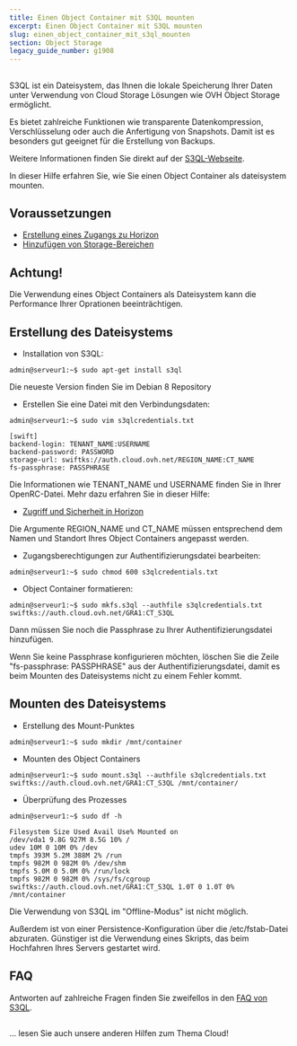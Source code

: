 ```yaml
---
title: Einen Object Container mit S3QL mounten
excerpt: Einen Object Container mit S3QL mounten
slug: einen_object_container_mit_s3ql_mounten
section: Object Storage
legacy_guide_number: g1908
---
```



## 
S3QL ist ein Dateisystem, das Ihnen die lokale Speicherung Ihrer Daten unter Verwendung von Cloud Storage Lösungen wie OVH Object Storage ermöglicht.

Es bietet zahlreiche Funktionen wie transparente Datenkompression, Verschlüsselung oder auch die Anfertigung von Snapshots. Damit ist es besonders gut geeignet für die Erstellung von Backups.

Weitere Informationen finden Sie direkt auf der [S3QL-Webseite](http://www.rath.org/s3ql-docs/).

In dieser Hilfe erfahren Sie, wie Sie einen Object Container als dateisystem mounten.


## Voraussetzungen

- [Erstellung eines Zugangs zu Horizon]({legacy}1773)
- [Hinzufügen von Storage-Bereichen]({legacy}1790)



## Achtung!
Die Verwendung eines Object Containers als Dateisystem kann die Performance Ihrer Oprationen beeinträchtigen.


## Erstellung des Dateisystems

- Installation von S3QL:

```
admin@serveur1:~$ sudo apt-get install s3ql
```



Die neueste Version finden Sie im Debian 8 Repository

- Erstellen Sie eine Datei mit den Verbindungsdaten:

```
admin@serveur1:~$ sudo vim s3qlcredentials.txt

[swift]
backend-login: TENANT_NAME:USERNAME
backend-password: PASSWORD
storage-url: swiftks://auth.cloud.ovh.net/REGION_NAME:CT_NAME
fs-passphrase: PASSPHRASE
```



Die Informationen wie TENANT_NAME und USERNAME finden Sie in Ihrer OpenRC-Datei.
Mehr dazu erfahren Sie in dieser Hilfe:

- [Zugriff und Sicherheit in Horizon]({legacy}1774)


Die Argumente REGION_NAME und CT_NAME müssen entsprechend dem Namen und Standort Ihres Object Containers angepasst werden.


- Zugangsberechtigungen zur Authentifizierungsdatei bearbeiten:

```
admin@serveur1:~$ sudo chmod 600 s3qlcredentials.txt
```


- Object Container formatieren:

```
admin@serveur1:~$ sudo mkfs.s3ql --authfile s3qlcredentials.txt swiftks://auth.cloud.ovh.net/GRA1:CT_S3QL
```



Dann müssen Sie noch die Passphrase zu Ihrer Authentifizierungsdatei hinzufügen.

Wenn Sie keine Passphrase konfigurieren möchten, löschen Sie die Zeile "fs-passphrase: PASSPHRASE" aus der Authentifizierungsdatei, damit es beim Mounten des Dateisystems nicht zu einem Fehler kommt.


## Mounten des Dateisystems

- Erstellung des Mount-Punktes

```
admin@serveur1:~$ sudo mkdir /mnt/container
```


- Mounten des Object Containers

```
admin@serveur1:~$ sudo mount.s3ql --authfile s3qlcredentials.txt swiftks://auth.cloud.ovh.net/GRA1:CT_S3QL /mnt/container/
```


- Überprüfung des Prozesses

```
admin@serveur1:~$ sudo df -h

Filesystem Size Used Avail Use% Mounted on
/dev/vda1 9.8G 927M 8.5G 10% /
udev 10M 0 10M 0% /dev
tmpfs 393M 5.2M 388M 2% /run
tmpfs 982M 0 982M 0% /dev/shm
tmpfs 5.0M 0 5.0M 0% /run/lock
tmpfs 982M 0 982M 0% /sys/fs/cgroup
swiftks://auth.cloud.ovh.net/GRA1:CT_S3QL 1.0T 0 1.0T 0% /mnt/container
```



Die Verwendung von S3QL im "Offline-Modus" ist nicht möglich.

Außerdem ist von einer Persistence-Konfiguration über die /etc/fstab-Datei abzuraten. Günstiger ist die Verwendung eines Skripts, das beim Hochfahren Ihres Servers gestartet wird.


## FAQ
Antworten auf zahlreiche Fragen finden Sie zweifellos in den [FAQ von S3QL](https://bitbucket.org/nikratio/s3ql/wiki/FAQ).


## 
... lesen Sie auch unsere anderen Hilfen zum Thema Cloud!

